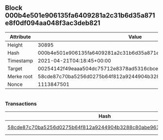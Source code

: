 ## Block 000b4e501e906135fa6409281a2c31b6d35a871e8f0df094aa048f3ac3deb821

Attribute | Value
--- | ---
Height | 30895
Hash | 000b4e501e906135fa6409281a2c31b6d35a871e8f0df094aa048f3ac3deb821
Timestamp | 2021-04-21T04:18:45+00:00
Target | 00254142f49eaaa504dc75712e8378ad5316cbcead634704b3734b6271167cc4
Merke root | 58cde87c70ba5256d0275b64f812a9244904b3288c80abe9631252597d51486f
Nonce | 1113847501

```

```

### Transactions

Hash | Amount
--- | ---
[58cde87c70ba5256d0275b64f812a9244904b3288c80abe9631252597d51486f](58cde87c70ba5256d0275b64f812a9244904b3288c80abe9631252597d51486f.md) | 10.00000000 SKEPTI 
